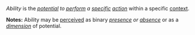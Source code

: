 *Ability* is the *[potential](https://github.com/gcassel/Modular-Organization-Terminology/blob/master/terms/potential.md) to [perform](https://github.com/gcassel/Modular-Organization-Terminology/blob/master/terms/perform.md) a [specific](https://github.com/gcassel/Modular-Organization-Terminology/blob/master/terms/specific.md) [action](https://github.com/gcassel/Modular-Organization-Terminology/blob/master/terms/action.md)* within a specific [context](https://github.com/gcassel/Modular-Organization-Terminology/blob/master/terms/context.md).

**Notes:** Ability may be [perceived](https://github.com/gcassel/Modular-Organization-Terminology/blob/master/terms/perceive.md) as binary *[presence](https://github.com/gcassel/Modular-Organization-Terminology/blob/master/terms/presence.md) or [absence](https://github.com/gcassel/Modular-Organization-Terminology/blob/master/terms/absence.md)* or as a *[dimension](https://github.com/gcassel/Modular-Organization-Terminology/blob/master/terms/dimension.md)* of potential.
